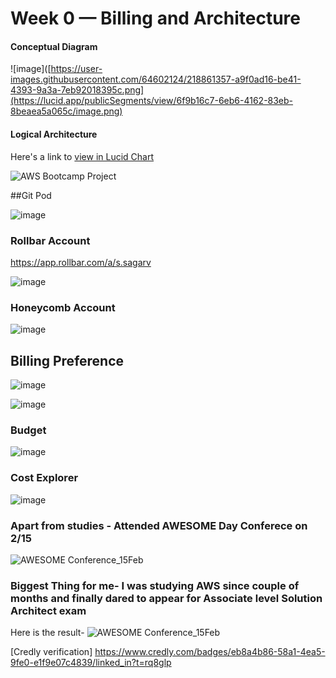 # Week 0 — Billing and Architecture

#### Conceptual Diagram
![image]([https://user-images.githubusercontent.com/64602124/218861357-a9f0ad16-be41-4393-9a3a-7eb92018395c.png](https://lucid.app/publicSegments/view/6f9b16c7-6eb6-4162-83eb-8beaea5a065c/image.png)

#### Logical Architecture
Here's a link to [view in Lucid Chart](https://lucid.app/documents/view/df75f21b-e460-4c43-9bc2-2c8cf62c3798)

![AWS Bootcamp Project](https://user-images.githubusercontent.com/121567154/219842872-d2247bdd-f3d4-4d76-898e-b43fa16d34b6.png)


##Git Pod 

![image](https://user-images.githubusercontent.com/121567154/219842974-ddc559b5-16b1-4538-b34b-14b0558d7602.png)


###  Rollbar Account 
https://app.rollbar.com/a/s.sagarv
 
![image](https://user-images.githubusercontent.com/121567154/219842957-c09632ce-8db0-4375-9dcd-6227c41f8472.png)

### Honeycomb Account
![image](https://user-images.githubusercontent.com/121567154/219842993-cab77710-b269-4616-a2d8-a1cccac4ae73.png)

## Billing Preference 


![image](https://user-images.githubusercontent.com/121567154/219843020-cadbcff7-f07c-491d-b9d6-61569ea4043f.png)

![image](https://user-images.githubusercontent.com/121567154/219843026-0c6f7f47-cea8-4455-bbb4-edee7d37e012.png)

### Budget 

![image](https://user-images.githubusercontent.com/121567154/219843039-601740c0-fb5f-49e6-938f-7810506fb723.png)

### Cost Explorer 
![image](https://user-images.githubusercontent.com/121567154/219843049-e202b2ec-4703-4e91-8b90-aa4dc775bbfd.png)

### Apart from studies - Attended AWESOME Day Conferece on 2/15
![AWESOME Conference_15Feb](https://user-images.githubusercontent.com/121567154/219843882-637dbc64-3c31-454c-9d41-63844c87a0a9.png)

### Biggest Thing for me- I was studying AWS since couple of months and finally dared to appear for Associate level Solution Architect exam 
Here is the result- 
![AWESOME Conference_15Feb](https://user-images.githubusercontent.com/121567154/219843909-c8ad3a0a-30bc-4d51-b1fd-309c858f9b4e.png)

[Credly verification] https://www.credly.com/badges/eb8a4b86-58a1-4ea5-9fe0-e1f9e07c4839/linked_in?t=rq8glp



